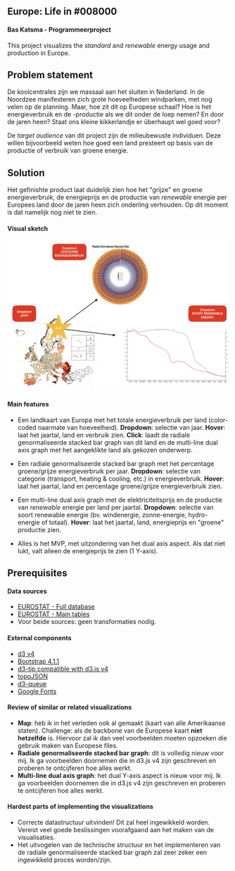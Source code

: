 ## Europe: Life in \#008000
#### Bas Katsma - Programmeerproject
This project visualizes the *standard* and *renewable* energy usage and production in Europe.

## Problem statement
De koolcentrales zijn we massaal aan het sluiten in Nederland. In de Noordzee manifesteren zich grote hoeveelheden windparken, met nog velen op de planning. Maar, hoe zit dit op Europese schaal? Hoe is het energieverbruik en de -productie als we dit onder de loep nemen? En door de jaren heen? Staat ons kleine kikkerlandje er überhaupt wel goed voor?

De *target audience* van dit project zijn de milieubewuste individuen. Deze willen bijvoorbeeld weten hoe goed een land presteert op basis van de productie of verbruik van groene energie.

## Solution
Het gefinishte product laat duidelijk zien hoe het "grijze" en groene energieverbruik, de energieprijs en de productie van *renewable* energie per Europees land door de jaren heen zich onderling verhouden. Op dit moment is dat namelijk nog niet te zien.

#### Visual sketch
![Sketch](https://github.com/baskatsma/Programmeerproject/blob/master/doc/sketches_v3.png)

#### Main features
- Een landkaart van Europa met het totale energieverbruik per land (color-coded naarmate van hoeveelheid).
**Dropdown**: selectie van jaar.
**Hover**: laat het jaartal, land en verbruik zien.
**Click**: laadt de radiale genormaliseerde stacked bar graph van dit land en de multi-line dual axis graph met het aangeklikte land als gekozen onderwerp.

- Een radiale genormaliseerde stacked bar graph met het percentage groene/grijze energieverbruik per jaar.
**Dropdown**: selectie van categorie (transport, heating & cooling, etc.) in energieverbruik.
**Hover**: laat het jaartal, land en percentage groene/grijze energieverbruik zien.

- Een multi-line dual axis graph met de elektriciteitsprijs en de productie van *renewable* energie per land per jaartal.
**Dropdown**: selectie van soort renewable energie (bv. windenergie, zonne-energie, hydro-energie of totaal).
**Hover**: laat het jaartal, land, energieprijs en "groene" productie zien.

- Alles is het MVP, met uitzondering van het dual axis aspect. Als dat niet lukt, valt alleen de energieprijs te zien (1 Y-axis).

## Prerequisites
#### Data sources
- [EUROSTAT - Full database](http://ec.europa.eu/eurostat/web/energy/data/database)
- [EUROSTAT - Main tables](http://ec.europa.eu/eurostat/web/energy/data/main-tables)
- Voor beide sources: geen transformaties nodig.

#### External components
- [d3 v4](https://d3js.org)
- [Bootstrap 4.1.1](http://getbootstrap.com)
- [d3-tip compatible with d3.js v4](https://github.com/VACLab/d3-tip)
- [topoJSON](https://github.com/topojson/topojson)
- [d3-queue](https://github.com/d3/d3-queue)
- [Google Fonts](https://fonts.google.com)

#### Review of similar or related visualizations
- **Map**: heb ik in het verleden ook al gemaakt (kaart van alle Amerikaanse staten). Challenge: als de backbone van de Europese kaart **niet hetzelfde** is. Hiervoor zal ik dan veel voorbeelden moeten opzoeken die gebruik maken van Europese files.
- **Radiale genormaliseerde stacked bar graph**: dit is volledig nieuw voor mij. Ik ga voorbeelden doornemen die in d3.js v4 zijn geschreven en proberen te ontcijferen hoe alles werkt.
- **Multi-line dual axis graph**: het dual Y-axis aspect is nieuw voor mij. Ik ga voorbeelden doornemen die in d3.js v4 zijn geschreven en proberen te ontcijferen hoe alles werkt.

#### Hardest parts of implementing the visualizations
- Correcte datastructuur uitvinden! Dit zal heel ingewikkeld worden. Vereist veel goede beslissingen voorafgaand aan het maken van de visualisaties.
- Het uitvogelen van de technische structuur en het implementeren van de radiale genormaliseerde stacked bar graph zal zeer zeker een ingewikkeld proces worden/zijn.
